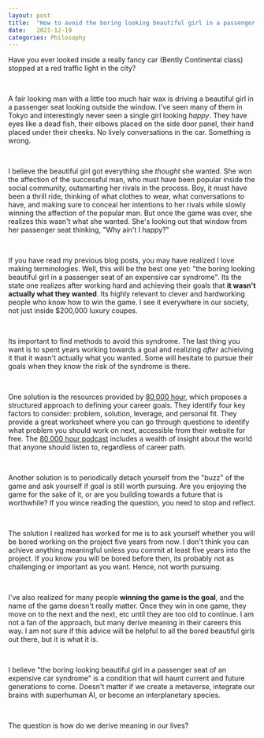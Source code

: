 ```yaml
---
layout: post
title:  "How to avoid the boring looking beautiful girl in a passenger seat of an expensive car syndrome"
date:   2021-12-19
categories: Philosophy
---
```


Have you ever looked inside a really fancy car (Bently Continental class) stopped at a red traffic light in the city? 

&nbsp;

A fair looking man with a little too much hair wax is driving a beautiful girl in a passenger seat looking outside the window. I've seen many of them in Tokyo and interestingly never seen a single girl looking *happy*. They have eyes like a dead fish, their elbows placed on the side door panel, their hand placed under their cheeks. No lively conversations in the car. Something is wrong. 

&nbsp;

I believe the beautiful girl got everything she *thought* she wanted. She won the affection of the successful man, who must have been popular inside the social community, outsmarting her rivals in the process. Boy, it must have been a thrill ride, thinking of what clothes to wear, what conversations to have, and making sure to conceal her intentions to her rivals while slowly winning the affection of the popular man. But once the game was over, she realizes this wasn't what she wanted. She's looking out that window from her passenger seat thinking, "Why ain't I happy?"

&nbsp;

If you have read my previous blog posts, you may have realized I love making terminologies. Well, this will be the best one yet: "the boring looking beautiful girl in a passenger seat of an expensive car syndrome". Its the state one realizes after working hard and achieving their goals that **it wasn't actually what they wanted**. Its highly relevant to clever and hardworking people who know how to win the game. I see it everywhere in our society, not just inside $200,000 luxury coupes. 

&nbsp;

Its important to find methods to avoid this syndrome. The last thing you want is to spent years working towards a goal and realizing *after* achieiving it that it wasn't actually what you wanted. Some will hesitate to pursue their goals when they know the risk of the syndrome is there. 

&nbsp;

One solution is the resources provided by [80,000 hour](https://80000hours.org/), which proposes a structured approach to defining your career goals. They identify four key factors to consider: problem, solution, leverage, and personal fit. They provide a great worksheet where you can go through questions to identify what problem you should work on next, accessible from their website for free. The [80,000 hour podcast](https://80000hours.org/podcast/episodes/) includes a wealth of insight about the world that anyone should listen to, regardless of career path. 

&nbsp;

Another solution is to periodically detach yourself from the "buzz" of the game and ask yourself if goal is still worth pursuing. Are you enjoying the game for the sake of it, or are you building towards a future that is worthwhile? If you wince reading the question, you need to stop and reflect.  

&nbsp;

The solution I realized has worked for me is to ask yourself whether you will be bored working on the project five years from now. I don't think you can achieve anything meaningful unless you commit at least five years into the project. If you know you will be bored before then, its probably not as challenging or important as you want. Hence, not worth pursuing. 

&nbsp;

I've also realized for many people **winning the game is the goal**, and the name of the game doesn't really matter. Once they win in one game, they move on to the next and the next, etc until they are too old to continue. I am not a fan of the approach, but many  derive meaning in their careers this way. I am not sure if this advice will be helpful to all the bored beautiful girls out there, but it is what it is. 

&nbsp;

I believe "the boring looking beautiful girl in a passenger seat of an expensive car syndrome" is a condition that will haunt current and future generations to come. Doesn't matter if we create a metaverse, integrate our brains with superhuman AI, or become an interplanetary species. 

&nbsp;

The question is how do we derive meaning in our lives?